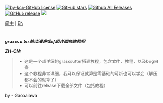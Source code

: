 [![by-kcn-GitHub license](https://img.shields.io/github/license/Gaobaiawa/Grasscutter-Super-detailed-construction-tutorial)](https://github.com/Gaobaiawa/Grasscutter-Super-detailed-construction-tutorial/blob/main/LICENSE) 
 [![GitHub stars](https://img.shields.io/github/stars/Gaobaiawa/Grasscutter-Super-detailed-construction-tutorial)](https://github.com/Gaobaiawa/Grasscutter-Super-detailed-construction-tutorial/stargazers) 
 [![Github All Releases](https://img.shields.io/github/downloads/Gaobaiawa/Grasscutter-Super-detailed-construction-tutorial/total.svg)](https://github.com/Gaobaiawa/Grasscutter-Super-detailed-construction-tutorial/releases) 
 [![GitHub release](https://img.shields.io/github/v/release/Gaobaiawa/Grasscutter-Super-detailed-construction-tutorial)](https://github.com/Gaobaiawa/Grasscutter-Super-detailed-construction-tutorial/releases/latest)
    <a href="https://github.com/Gaobaiawa/Grasscutter-Super-detailed-construction-tutorial/network/members"><img src="https://img.shields.io/github/forks/Gaobaiawa/Grasscutter-Super-detailed-construction-tutorial.svg?color=blue&logo=github"></a>

[简中](README.md) | [EN](README_en-US..md)
# 
**_grasscutter某动漫游戏sf超详细搭建教程_**

**_ZH-CN:_**
> - 这是一个超详细的grasscutter搭建教程，包含文件，教程，以及bug自查
> - 这个教程非常详细，我可以保证就算是零基础的萌新也可以学会（解压都不会的就算了）
> - 可以前往release下载全部文件（包括教程）

by - Gaobaiawa
